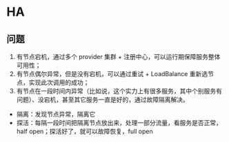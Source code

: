 # HA

## 问题
1. 有节点宕机，通过多个 provider 集群 + 注册中心，可以运行期保障服务整体可用性；
2. 有节点偶尔异常，但是没有宕机，可以通过重试 + LoadBalance 重新选节点，实现此次调用的成功；
3. 有节点在一段时间内异常（比如说，这个实力上有很多服务，其中个别服务有问题）、没宕机，甚至其它服务一直是好的，通过故障隔离解决。
- 隔离：发现节点异常，隔离它
- 探活：每隔一段时间把隔离节点放出来，处理一部分流量，看服务是否正常，half open；探活好了，就可以故障恢复，full open
